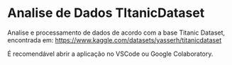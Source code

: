 # Analise de Dados TItanicDataset
 Analise e processamento de dados de acordo com a base Titanic Dataset, encontrada em: https://www.kaggle.com/datasets/yasserh/titanicdataset
 
 É recomendável abrir a aplicação no VSCode ou Google Colaboratory.
